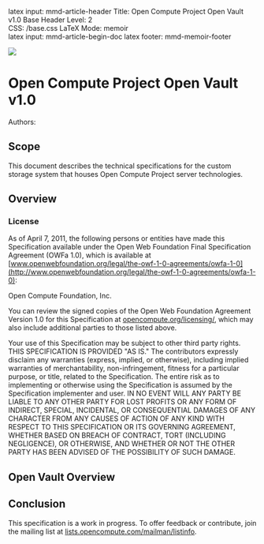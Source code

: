 latex input:        mmd-article-header
Title:              Open Compute Project Open Vault v1.0
Base Header Level:  2  
CSS:                /base.css
LaTeX Mode:         memoir  
latex input:        mmd-article-begin-doc
latex footer:       mmd-memoir-footer

![][header1]

[header1]: ../images/OCPlogo_vert.png

Open Compute Project Open Vault v1.0
==========================================================

Authors: 

<!-- \pagebreak -->
<!-- \pagestyle{fancy} -->

Scope
-----

This document describes the technical specifications for the custom storage system that houses Open Compute Project server technologies.

Overview
--------

### License
As of April 7, 2011, the following persons or entities have made this Specification available under the Open Web Foundation Final Specification Agreement (OWFa 1.0), which is available at [www.openwebfoundation.org/legal/the-owf-1-0-agreements/owfa-1-0](http://www.openwebfoundation.org/legal/the-owf-1-0-agreements/owfa-1-0): 

Open Compute Foundation, Inc.

You can review the signed copies of the Open Web Foundation Agreement Version 1.0 for this Specification at [opencompute.org/licensing/](http://opencompute.org/licensing/), which may also include additional parties to those listed above. 

Your use of this Specification may be subject to other third party rights. THIS SPECIFICATION IS PROVIDED "AS IS." The contributors expressly disclaim any warranties (express, implied, or otherwise), including implied warranties of merchantability, non-infringement, fitness for a particular purpose, or title, related to the Specification. The entire risk as to implementing or otherwise using the Specification is assumed by the Specification implementer and user. IN NO EVENT WILL ANY PARTY BE LIABLE TO ANY OTHER PARTY FOR LOST PROFITS OR ANY FORM OF INDIRECT, SPECIAL, INCIDENTAL, OR CONSEQUENTIAL DAMAGES OF ANY CHARACTER FROM ANY CAUSES OF ACTION OF ANY KIND WITH RESPECT TO THIS SPECIFICATION OR ITS GOVERNING AGREEMENT, WHETHER BASED ON BREACH OF CONTRACT, TORT (INCLUDING NEGLIGENCE), OR OTHERWISE, AND WHETHER OR NOT THE OTHER PARTY HAS BEEN ADVISED OF THE POSSIBILITY OF SUCH DAMAGE.

<a name="OpenVaultOverview"></a>
Open Vault Overview
-------------------

Conclusion
----------

This specification is a work in progress. To offer feedback or contribute, join the mailing list at [lists.opencompute.com/mailman/listinfo](http://lists.opencompute.com/mailman/listinfo).
